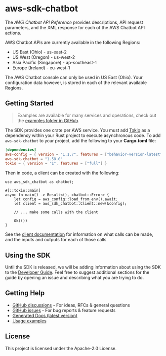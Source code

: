 # aws-sdk-chatbot

The _AWS Chatbot API Reference_ provides descriptions, API request parameters, and the XML response for each of the AWS Chatbot API actions.

AWS Chatbot APIs are currently available in the following Regions:
  - US East (Ohio) - us-east-2
  - US West (Oregon) - us-west-2
  - Asia Pacific (Singapore) - ap-southeast-1
  - Europe (Ireland) - eu-west-1

The AWS Chatbot console can only be used in US East (Ohio). Your configuration data however, is stored in each of the relevant available Regions.

## Getting Started

> Examples are available for many services and operations, check out the
> [examples folder in GitHub](https://github.com/awslabs/aws-sdk-rust/tree/main/examples).

The SDK provides one crate per AWS service. You must add [Tokio](https://crates.io/crates/tokio)
as a dependency within your Rust project to execute asynchronous code. To add `aws-sdk-chatbot` to
your project, add the following to your **Cargo.toml** file:

```toml
[dependencies]
aws-config = { version = "1.1.7", features = ["behavior-version-latest"] }
aws-sdk-chatbot = "1.58.0"
tokio = { version = "1", features = ["full"] }
```

Then in code, a client can be created with the following:

```rust,no_run
use aws_sdk_chatbot as chatbot;

#[::tokio::main]
async fn main() -> Result<(), chatbot::Error> {
    let config = aws_config::load_from_env().await;
    let client = aws_sdk_chatbot::Client::new(&config);

    // ... make some calls with the client

    Ok(())
}
```

See the [client documentation](https://docs.rs/aws-sdk-chatbot/latest/aws_sdk_chatbot/client/struct.Client.html)
for information on what calls can be made, and the inputs and outputs for each of those calls.

## Using the SDK

Until the SDK is released, we will be adding information about using the SDK to the
[Developer Guide](https://docs.aws.amazon.com/sdk-for-rust/latest/dg/welcome.html). Feel free to suggest
additional sections for the guide by opening an issue and describing what you are trying to do.

## Getting Help

* [GitHub discussions](https://github.com/awslabs/aws-sdk-rust/discussions) - For ideas, RFCs & general questions
* [GitHub issues](https://github.com/awslabs/aws-sdk-rust/issues/new/choose) - For bug reports & feature requests
* [Generated Docs (latest version)](https://awslabs.github.io/aws-sdk-rust/)
* [Usage examples](https://github.com/awslabs/aws-sdk-rust/tree/main/examples)

## License

This project is licensed under the Apache-2.0 License.

